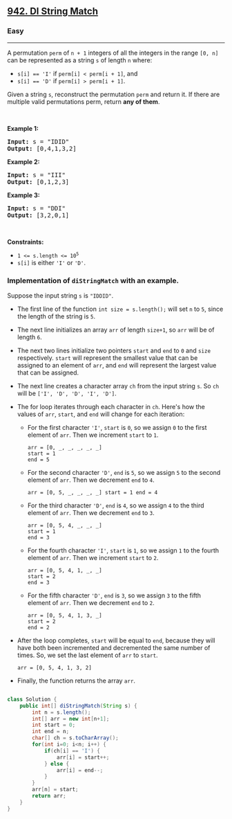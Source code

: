 <h2><a href="https://leetcode.com/problems/di-string-match/">942. DI String Match</a></h2><h3>Easy</h3><hr><div><p>A permutation <code>perm</code> of <code>n + 1</code> integers of all the integers in the range <code>[0, n]</code> can be represented as a string <code>s</code> of length <code>n</code> where:</p>

<ul>
	<li><code>s[i] == 'I'</code> if <code>perm[i] &lt; perm[i + 1]</code>, and</li>
	<li><code>s[i] == 'D'</code> if <code>perm[i] &gt; perm[i + 1]</code>.</li>
</ul>

<p>Given a string <code>s</code>, reconstruct the permutation <code>perm</code> and return it. If there are multiple valid permutations perm, return <strong>any of them</strong>.</p>

<p>&nbsp;</p>
<p><strong class="example">Example 1:</strong></p>
<pre><strong>Input:</strong> s = "IDID"
<strong>Output:</strong> [0,4,1,3,2]
</pre><p><strong class="example">Example 2:</strong></p>
<pre><strong>Input:</strong> s = "III"
<strong>Output:</strong> [0,1,2,3]
</pre><p><strong class="example">Example 3:</strong></p>
<pre><strong>Input:</strong> s = "DDI"
<strong>Output:</strong> [3,2,0,1]
</pre>
<p>&nbsp;</p>
<p><strong>Constraints:</strong></p>

<ul>
	<li><code>1 &lt;= s.length &lt;= 10<sup>5</sup></code></li>
	<li><code>s[i]</code> is either <code>'I'</code> or <code>'D'</code>.</li>
</ul>
</div>

### Implementation of `diStringMatch` with an example.

Suppose the input string `s` is `"IDDID"`.

-   The first line of the function `int size = s.length();` will set `n` to `5`, since the length of the string is `5`.
    
-   The next line initializes an array `arr` of length `size+1`, so `arr` will be of length `6`.
    
-   The next two lines initialize two pointers `start` and `end` to `0` and `size` respectively. `start` will represent the smallest value that can be assigned to an element of `arr`, and `end` will represent the largest value that can be assigned.
    
-   The next line creates a character array `ch` from the input string `s`. So `ch` will be `['I', 'D', 'D', 'I', 'D']`.
    
-   The for loop iterates through each character in `ch`. Here's how the values of `arr`, `start`, and `end` will change for each iteration:
    
    -   For the first character `'I'`, `start` is `0`, so we assign `0` to the first element of `arr`. Then we increment `start` to `1`.
        
         
        ```
        arr = [0, _, _, _, _, _]
        start = 1
        end = 5
        ``` 
        
    -   For the second character `'D'`, `end` is `5`, so we assign `5` to the second element of `arr`. Then we decrement `end` to `4`.
        
         
        `arr = [0, 5, _, _, _, _]
        start = 1
        end = 4` 
        
    -   For the third character `'D'`, `end` is `4`, so we assign `4` to the third element of `arr`. Then we decrement `end` to `3`.
        
         
        ```
        arr = [0, 5, 4, _, _, _]
        start = 1
        end = 3
        ``` 
        
    -   For the fourth character `'I'`, `start` is `1`, so we assign `1` to the fourth element of `arr`. Then we increment `start` to `2`.
        
         
        ```
        arr = [0, 5, 4, 1, _, _]
        start = 2
        end = 3
        ``` 
        
    -   For the fifth character `'D'`, `end` is `3`, so we assign `3` to the fifth element of `arr`. Then we decrement `end` to `2`.
        
         
        ```
        arr = [0, 5, 4, 1, 3, _]
        start = 2
        end = 2
        ``` 
        
-   After the loop completes, `start` will be equal to `end`, because they will have both been incremented and decremented the same number of times. So, we set the last element of `arr` to `start`.
    
    `arr = [0, 5, 4, 1, 3, 2]` 
    
-   Finally, the function returns the array `arr`.

```java

class Solution {
    public int[] diStringMatch(String s) {
        int n = s.length();
        int[] arr = new int[n+1];
        int start = 0;
        int end = n;
        char[] ch = s.toCharArray();
        for(int i=0; i<n; i++) {
            if(ch[i] == 'I') {
                arr[i] = start++;
            } else {
                arr[i] = end--;
            }
        }
        arr[n] = start;
        return arr;
    }
}


```
